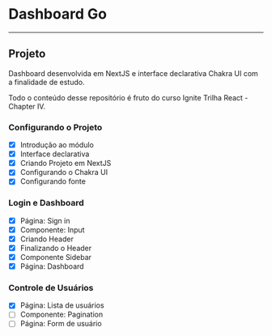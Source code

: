 # Dashboard Go
****

## Projeto
Dashboard desenvolvida em NextJS e interface declarativa Chakra UI com a finalidade de estudo.

Todo o conteúdo desse repositório é fruto do curso Ignite Trilha React - Chapter IV.

### Configurando o Projeto

- [X] Introdução ao módulo
- [X] Interface declarativa
- [X] Criando Projeto em NextJS
- [X] Configurando o Chakra UI
- [X] Configurando fonte

### Login e Dashboard

- [X] Página: Sign in
- [X] Componente: Input
- [X] Criando Header
- [X] Finalizando o Header
- [X] Componente Sidebar
- [X] Página: Dashboard

### Controle de Usuários
- [X] Página: Lista de usuários
- [ ] Componente: Pagination
- [ ] Página: Form de usuário